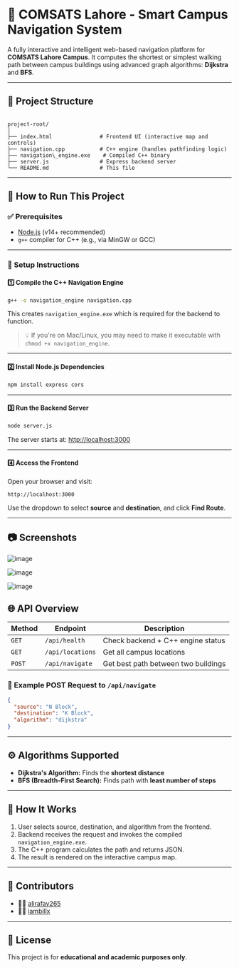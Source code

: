 # 🧭 COMSATS Lahore - Smart Campus Navigation System

A fully interactive and intelligent web-based navigation platform for **COMSATS Lahore Campus**. It computes the shortest or simplest walking path between campus buildings using advanced graph algorithms: **Dijkstra** and **BFS**.

---

## 📁 Project Structure

```

project-root/
│
├── index.html               # Frontend UI (interactive map and controls)
├── navigation.cpp           # C++ engine (handles pathfinding logic)
├── navigation\_engine.exe    # Compiled C++ binary
├── server.js                # Express backend server
└── README.md                # This file

````

---

## 🚀 How to Run This Project

### ✅ Prerequisites

- [Node.js](https://nodejs.org/en/) (v14+ recommended)
- `g++` compiler for C++ (e.g., via MinGW or GCC)

---

### 🔧 Setup Instructions

#### 1️⃣ Compile the C++ Navigation Engine
```bash
g++ -o navigation_engine navigation.cpp
````

This creates `navigation_engine.exe` which is required for the backend to function.

> 💡 If you're on Mac/Linux, you may need to make it executable with `chmod +x navigation_engine`.

---

#### 2️⃣ Install Node.js Dependencies

```bash
npm install express cors
```

---

#### 3️⃣ Run the Backend Server

```bash
node server.js
```

The server starts at: [http://localhost:3000](http://localhost:3000)

---

#### 4️⃣ Access the Frontend

Open your browser and visit:

```
http://localhost:3000
```

Use the dropdown to select **source** and **destination**, and click **Find Route**.

---

## 📷 Screenshots

![image](https://github.com/user-attachments/assets/9cb9ea31-be07-4336-8e81-741142ad84b8)

![image](https://github.com/user-attachments/assets/7a4124f2-5658-40ae-94f5-6307579e4d8f)

![image](https://github.com/user-attachments/assets/2e1a88cd-c529-47c5-8d3c-dbcc3118b7a2)


## 🌐 API Overview

| Method | Endpoint         | Description                         |
| ------ | ---------------- | ----------------------------------- |
| `GET`  | `/api/health`    | Check backend + C++ engine status   |
| `GET`  | `/api/locations` | Get all campus locations            |
| `POST` | `/api/navigate`  | Get best path between two buildings |

### 🔄 Example POST Request to `/api/navigate`

```json
{
  "source": "N Block",
  "destination": "K Block",
  "algorithm": "dijkstra"
}
```

---

## ⚙️ Algorithms Supported

* **Dijkstra's Algorithm:** Finds the **shortest distance**
* **BFS (Breadth-First Search):** Finds path with **least number of steps**

---

## 🧠 How It Works

1. User selects source, destination, and algorithm from the frontend.
2. Backend receives the request and invokes the compiled `navigation_engine.exe`.
3. The C++ program calculates the path and returns JSON.
4. The result is rendered on the interactive campus map.

---

## 👥 Contributors

* 👨‍💻 [alirafay265](https://github.com/alirafay265)
* 👨‍💻 [iambillx](https://github.com/iambillx)

---

## 📝 License

This project is for **educational and academic purposes only**.

```
